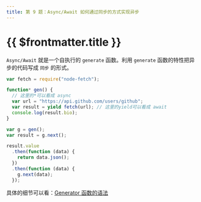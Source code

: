 ```yaml
---
title: 第 9 题：Async/Await 如何通过同步的方式实现异步
---
```


# {{ $frontmatter.title }}

`Async/Await` 就是一个自执行的 `generate` 函数。利用 `generate` 函数的特性把异步的代码写成 `同步` 的形式。

```js
var fetch = require("node-fetch");

function* gen() {
  // 这里的*可以看成 async
  var url = "https://api.github.com/users/github";
  var result = yield fetch(url); // 这里的yield可以看成 await
  console.log(result.bio);
}
```

```js
var g = gen();
var result = g.next();

result.value
  .then(function (data) {
    return data.json();
  })
  .then(function (data) {
    g.next(data);
  });
```

具体的细节可以看：[Generator 函数的语法](https://es6.ruanyifeng.com/#docs/generator)
